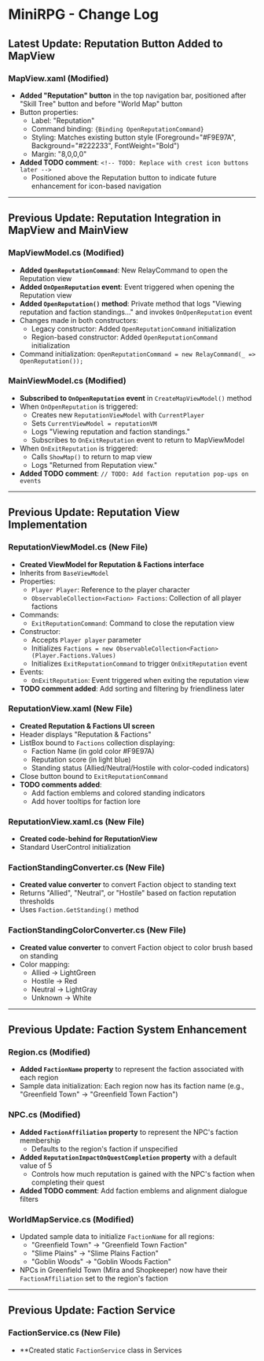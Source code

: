 ﻿# MiniRPG - Change Log

## Latest Update: Reputation Button Added to MapView

### MapView.xaml (Modified)
- **Added "Reputation" button** in the top navigation bar, positioned after "Skill Tree" button and before "World Map" button
- Button properties:
  - Label: "Reputation"
  - Command binding: `{Binding OpenReputationCommand}`
  - Styling: Matches existing button style (Foreground="#F9E97A", Background="#222233", FontWeight="Bold")
  - Margin: "8,0,0,0"
- **Added TODO comment**: `<!-- TODO: Replace with crest icon buttons later -->`
  - Positioned above the Reputation button to indicate future enhancement for icon-based navigation

---

## Previous Update: Reputation Integration in MapView and MainView

### MapViewModel.cs (Modified)
- **Added `OpenReputationCommand`**: New RelayCommand to open the Reputation view
- **Added `OnOpenReputation` event**: Event triggered when opening the Reputation view
- **Added `OpenReputation()` method**: Private method that logs "Viewing reputation and faction standings..." and invokes `OnOpenReputation` event
- Changes made in both constructors:
  - Legacy constructor: Added `OpenReputationCommand` initialization
  - Region-based constructor: Added `OpenReputationCommand` initialization
- Command initialization: `OpenReputationCommand = new RelayCommand(_ => OpenReputation());`

### MainViewModel.cs (Modified)
- **Subscribed to `OnOpenReputation` event** in `CreateMapViewModel()` method
- When `OnOpenReputation` is triggered:
  - Creates new `ReputationViewModel` with `CurrentPlayer`
  - Sets `CurrentViewModel = reputationVM`
  - Logs "Viewing reputation and faction standings."
  - Subscribes to `OnExitReputation` event to return to MapViewModel
- When `OnExitReputation` is triggered:
  - Calls `ShowMap()` to return to map view
  - Logs "Returned from Reputation view."
- **Added TODO comment**: `// TODO: Add faction reputation pop-ups on events`

---

## Previous Update: Reputation View Implementation

### ReputationViewModel.cs (New File)
- **Created ViewModel for Reputation & Factions interface**
- Inherits from `BaseViewModel`
- Properties:
  - `Player Player`: Reference to the player character
  - `ObservableCollection<Faction> Factions`: Collection of all player factions
- Commands:
  - `ExitReputationCommand`: Command to close the reputation view
- Constructor:
  - Accepts `Player player` parameter
  - Initializes `Factions = new ObservableCollection<Faction>(Player.Factions.Values)`
  - Initializes `ExitReputationCommand` to trigger `OnExitReputation` event
- Events:
  - `OnExitReputation`: Event triggered when exiting the reputation view
- **TODO comment added**: Add sorting and filtering by friendliness later

### ReputationView.xaml (New File)
- **Created Reputation & Factions UI screen**
- Header displays "Reputation & Factions"
- ListBox bound to `Factions` collection displaying:
  - Faction Name (in gold color #F9E97A)
  - Reputation score (in light blue)
  - Standing status (Allied/Neutral/Hostile with color-coded indicators)
- Close button bound to `ExitReputationCommand`
- **TODO comments added**:
  - Add faction emblems and colored standing indicators
  - Add hover tooltips for faction lore

### ReputationView.xaml.cs (New File)
- **Created code-behind for ReputationView**
- Standard UserControl initialization

### FactionStandingConverter.cs (New File)
- **Created value converter** to convert Faction object to standing text
- Returns "Allied", "Neutral", or "Hostile" based on faction reputation thresholds
- Uses `Faction.GetStanding()` method

### FactionStandingColorConverter.cs (New File)
- **Created value converter** to convert Faction object to color brush based on standing
- Color mapping:
  - Allied → LightGreen
  - Hostile → Red
  - Neutral → LightGray
  - Unknown → White

---

## Previous Update: Faction System Enhancement

### Region.cs (Modified)
- **Added `FactionName` property** to represent the faction associated with each region
- Sample data initialization: Each region now has its faction name (e.g., "Greenfield Town" → "Greenfield Town Faction")

### NPC.cs (Modified)
- **Added `FactionAffiliation` property** to represent the NPC's faction membership
  - Defaults to the region's faction if unspecified
- **Added `ReputationImpactOnQuestCompletion` property** with a default value of 5
  - Controls how much reputation is gained with the NPC's faction when completing their quest
- **Added TODO comment**: Add faction emblems and alignment dialogue filters

### WorldMapService.cs (Modified)
- Updated sample data to initialize `FactionName` for all regions:
  - "Greenfield Town" → "Greenfield Town Faction"
  - "Slime Plains" → "Slime Plains Faction"
  - "Goblin Woods" → "Goblin Woods Faction"
- NPCs in Greenfield Town (Mira and Shopkeeper) now have their `FactionAffiliation` set to the region's faction

---

## Previous Update: Faction Service

### FactionService.cs (New File)
- **Created static `FactionService` class in Services
